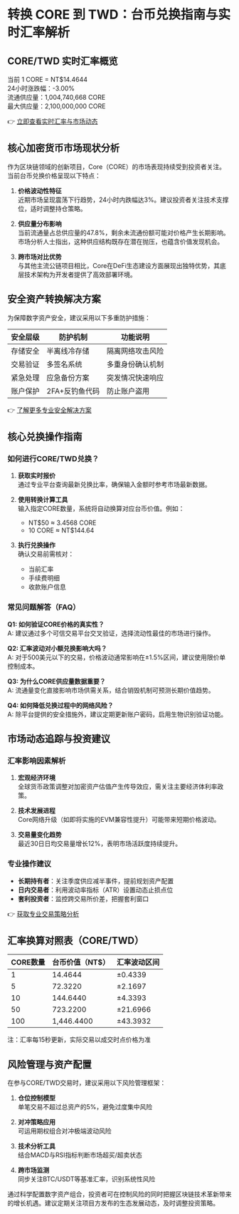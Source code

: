 # 转换 CORE 到 TWD：台币兑换指南与实时汇率解析

## CORE/TWD 实时汇率概览

当前 1 CORE = NT$14.4644  
24小时涨跌幅：-3.00%  
流通供应量：1,004,740,668 CORE  
最大供应量：2,100,000,000 CORE

👉 [立即查看实时汇率与市场动态](https://bit.ly/okx_welcome)

## 核心加密货币市场现状分析

作为区块链领域的创新项目，Core（CORE）的市场表现持续受到投资者关注。当前台币兑换价格呈现以下特点：

1. **价格波动性特征**  
   近期市场呈现震荡下行趋势，24小时内跌幅达3%。建议投资者关注技术支撑位，适时调整持仓策略。

2. **供应量分布影响**  
   当前流通量占总供应量的47.8%，剩余未流通份额可能对价格产生长期影响。市场分析人士指出，这种供应结构既存在潜在抛压，也蕴含价值发现机会。

3. **跨市场对比优势**  
   与其他主流公链项目相比，Core在DeFi生态建设方面展现出独特优势，其底层技术架构为开发者提供了高效部署环境。

## 安全资产转换解决方案

为保障数字资产安全，建议采用以下多重防护措施：

| 安全层级 | 防护机制 | 功能说明 |
|---------|----------|----------|
| 存储安全 | 半离线冷存储 | 隔离网络攻击风险 |
| 交易验证 | 多签名系统 | 多重身份确认机制 |
| 紧急处理 | 应急备份方案 | 突发情况快速响应 |
| 账户保护 | 2FA+反钓鱼代码 | 防止账户盗用 |

👉 [了解更多专业安全解决方案](https://bit.ly/okx_welcome)

## 核心兑换操作指南

### 如何进行CORE/TWD兑换？

1. **获取实时报价**  
   通过专业平台查询最新兑换比率，确保输入金额时参考市场最新数据。

2. **使用转换计算工具**  
   输入指定CORE数量，系统将自动换算对应台币价值。例如：
   - NT$50 ≈ 3.4568 CORE
   - 10 CORE ≈ NT$144.64

3. **执行兑换操作**  
   确认交易前需核对：
   - 当前汇率
   - 手续费明细
   - 收款账户信息

### 常见问题解答（FAQ）

**Q1: 如何验证CORE价格的真实性？**  
A: 建议通过多个可信交易平台交叉验证，选择流动性最佳的市场进行操作。

**Q2: 汇率波动对小额兑换影响大吗？**  
A: 对于500美元以下的交易，价格波动通常影响在±1.5%区间，建议使用限价单控制成本。

**Q3: 为什么CORE供应量数据重要？**  
A: 流通量变化直接影响市场供需关系，结合销毁机制可预测长期价值趋势。

**Q4: 如何降低兑换过程中的网络风险？**  
A: 除平台提供的安全措施外，建议定期更新账户密码，启用生物识别验证功能。

## 市场动态追踪与投资建议

### 汇率影响因素解析

1. **宏观经济环境**  
   全球货币政策调整对加密资产估值产生传导效应，需关注主要经济体利率政策。

2. **技术发展进程**  
   Core网络升级（如即将实施的EVM兼容性提升）可能带来短期价格波动。

3. **交易量变化趋势**  
   最近30日日均交易量增长12%，表明市场活跃度持续提升。

### 专业操作建议

- **长期持有者**：关注季度供应减半事件，提前规划资产配置
- **日内交易者**：利用波动率指标（ATR）设置动态止损点位
- **套利投资者**：监控跨交易所价差，把握套利窗口

👉 [获取专业交易策略分析](https://bit.ly/okx_welcome)

## 汇率换算对照表（CORE/TWD）

| CORE数量 | 台币价值（NT$） | 汇率波动区间 |
|----------|------------------|--------------|
| 1        | 14.4644          | ±0.4339      |
| 5        | 72.3220          | ±2.1697      |
| 10       | 144.6440         | ±4.3393      |
| 50       | 723.2200         | ±21.6966     |
| 100      | 1,446.4400       | ±43.3932     |

注：汇率每15秒更新，实际交易以成交时点价格为准

## 风险管理与资产配置

在参与CORE/TWD交易时，建议采用以下风险管理框架：

1. **仓位控制模型**  
   单笔交易不超过总资产的5%，避免过度集中风险

2. **对冲策略应用**  
   可运用期权组合对冲极端波动风险

3. **技术分析工具**  
   结合MACD与RSI指标判断市场超买/超卖状态

4. **跨市场监测**  
   同步关注BTC/USDT等基准汇率，识别系统性风险

通过科学配置数字资产组合，投资者可在控制风险的同时把握区块链技术革新带来的增长机遇。建议定期关注项目方发布的生态发展动态，及时调整投资策略。